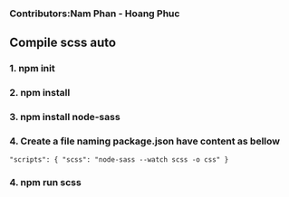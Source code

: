 ### Contributors:Nam Phan - Hoang Phuc
## Compile scss auto
### 1. npm init
### 2. npm install 
### 3. npm install node-sass
### 4. Create a file naming package.json have content as bellow
 `"scripts": {
    "scss": "node-sass --watch scss -o css"
  }`


### 4. npm run scss
